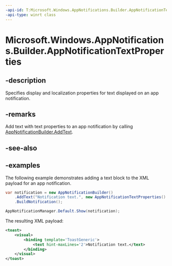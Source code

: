 ```yaml
---
-api-id: T:Microsoft.Windows.AppNotifications.Builder.AppNotificationTextProperties
-api-type: winrt class
---
```


# Microsoft.Windows.AppNotifications.Builder.AppNotificationTextProperties

<!--
public sealed class AppNotificationTextProperties
-->


## -description

Specifies display and localization properties for text displayed on an app notification.

## -remarks

Add text with text properties to an app notification by calling [AppNotificationBuilder.AddText](xref:Microsoft.Windows.AppNotifications.Builder.AppNotificationBuilder.AddText(System.String,Microsoft.Windows.AppNotifications.Builder.AppNotificationTextProperties)).

## -see-also

## -examples

The following example demonstrates adding a text block to the XML payload for an app notification. 

```csharp
var notification = new AppNotificationBuilder()
    .AddText("Notification text.", new AppNotificationTextProperties().SetMaxLines(2))
    .BuildNotification();

AppNotificationManager.Default.Show(notification);
```

The resulting XML payload:

```xml
<toast>
    <visual>
        <binding template='ToastGeneric'>
            <text hint-maxLines='2'>Notification text.</text>
        </binding>
    </visual>
</toast>
```


